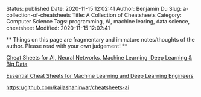 Status: published
Date: 2020-11-15 12:02:41
Author: Benjamin Du
Slug: a-collection-of-cheatsheets
Title: A Collection of Cheatsheets
Category: Computer Science
Tags: programming, AI, machine learing, data science, cheatsheet
Modified: 2020-11-15 12:02:41

**
Things on this page are fragmentary and immature notes/thoughts of the author.
Please read with your own judgement!
**


[Cheat Sheets for AI, Neural Networks, Machine Learning, Deep Learning & Big Data](https://becominghuman.ai/cheat-sheets-for-ai-neural-networks-machine-learning-deep-learning-big-data-678c51b4b463)


[Essential Cheat Sheets for Machine Learning and Deep Learning Engineers](https://startupsventurecapital.com/essential-cheat-sheets-for-machine-learning-and-deep-learning-researchers-efb6a8ebd2e5)

https://github.com/kailashahirwar/cheatsheets-ai